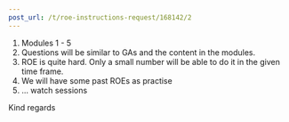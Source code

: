 ```yaml
---
post_url: /t/roe-instructions-request/168142/2
---
```

1. Modules 1 - 5
2. Questions will be similar to GAs and the content in the modules.
3. ROE is quite hard. Only a small number will be able to do it in the given time frame.
4. We will have some past ROEs as practise
5. … watch sessions

Kind regards